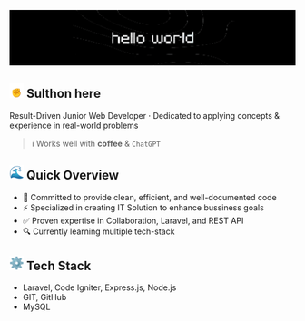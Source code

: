 <!-- # Hello World! -->
<img src="assets\hello-wrld.gif"></img>

## <img src="assets\victory.gif" widht="25" height="25"></img> Sulthon here

Result-Driven Junior Web Developer ⋅ Dedicated to applying concepts & experience in real-world problems

  > ℹ️ Works well with **coffee** & `ChatGPT`

<!-- <details>
<summary>More about me. . .</summary> -->

## <img src="assets\ocean.gif" widht="25" height="25"></img> Quick Overview
- 🤝 Committed to provide clean, efficient, and well-documented code
- ⚡ Specialized in creating IT Solution to enhance bussiness goals
- ✅ Proven expertise in Collaboration, Laravel, and REST API
- 🔍 Currently learning multiple tech-stack

## <img src="assets\gear.gif" widht="25" height="25"></img> Tech Stack
- Laravel, Code Igniter, Express.js, Node.js
- GIT, GitHub
- MySQL

<!-- ## <img src="assets\fire.gif" widht="25" height="25"></img> Github Stats
<img src="https://github-readme-stats.vercel.app/api/top-langs/?username=sulthonhere&layout=compact&theme=dark" alt="Top Languages" /> -->

<!-- <h2 align='center'>
  <img src="assets\fire.gif" widht="25" height="25">
  <i>Say Less, Do More</i>
</h2> -->
<!-- </details> -->

<!-- <picture>
  <source media="(prefers-color-scheme: dark)" srcset="https://raw.githubusercontent.com/sulthonhere/sulthonhere/output/github-contribution-grid-snake-dark.svg">
  <source media="(prefers-color-scheme: light)" srcset="https://raw.githubusercontent.com/sulthonhere/sulthonhere/output/github-contribution-grid-snake.svg">
  <img alt="github contribution grid snake animation" src="https://raw.githubusercontent.com/sulthonhere/sulthonhere/output/github-contribution-grid-snake.svg">
</picture> -->